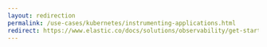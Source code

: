 ```yaml
---
layout: redirection
permalink: /use-cases/kubernetes/instrumenting-applications.html
redirect: https://www.elastic.co/docs/solutions/observability/get-started/opentelemetry/use-cases/kubernetes/instrumenting-applications
---
```

